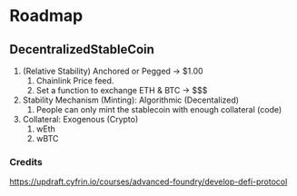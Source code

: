 # Roadmap 
## DecentralizedStableCoin 

1. (Relative Stability) Anchored or Pegged -> $1.00
    1. Chainlink Price feed.
    2. Set a function to exchange ETH & BTC -> $$$
2. Stability Mechanism (Minting): Algorithmic (Decentalized)
    1. People can only mint the stablecoin with enough collateral (code)
3. Collateral: Exogenous (Crypto)
    1. wEth
    2. wBTC

### Credits

https://updraft.cyfrin.io/courses/advanced-foundry/develop-defi-protocol